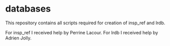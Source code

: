 # databases

This repository contains all scripts required for creation of insp_ref and lrdb.

For insp_ref I received help by Perrine Lacour.
For lrdb I received help by Adrien Jolly.
